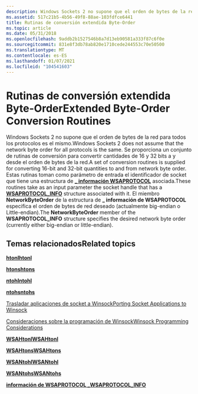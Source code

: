 ```yaml
---
description: Windows Sockets 2 no supone que el orden de bytes de la red para todos los protocolos es el mismo.
ms.assetid: 517c21b5-4b56-49f8-88ae-103fdfce6441
title: Rutinas de conversión extendida Byte-Order
ms.topic: article
ms.date: 05/31/2018
ms.openlocfilehash: 9addb2b1527546b8a7d13eb90581a333f87c6f0e
ms.sourcegitcommit: 831e8f3db78ab820e1710cede244553c70e50500
ms.translationtype: MT
ms.contentlocale: es-ES
ms.lasthandoff: 01/07/2021
ms.locfileid: "104541603"
---
```

# <a name="extended-byte-order-conversion-routines"></a><span data-ttu-id="33604-103">Rutinas de conversión extendida Byte-Order</span><span class="sxs-lookup"><span data-stu-id="33604-103">Extended Byte-Order Conversion Routines</span></span>

<span data-ttu-id="33604-104">Windows Sockets 2 no supone que el orden de bytes de la red para todos los protocolos es el mismo.</span><span class="sxs-lookup"><span data-stu-id="33604-104">Windows Sockets 2 does not assume that the network byte order for all protocols is the same.</span></span> <span data-ttu-id="33604-105">Se proporciona un conjunto de rutinas de conversión para convertir cantidades de 16 y 32 bits a y desde el orden de bytes de la red.</span><span class="sxs-lookup"><span data-stu-id="33604-105">A set of conversion routines is supplied for converting 16-bit and 32-bit quantities to and from network byte order.</span></span> <span data-ttu-id="33604-106">Estas rutinas toman como parámetro de entrada el identificador de socket que tiene una estructura de [**\_ información WSAPROTOCOL**](/windows/win32/api/winsock2/ns-winsock2-wsaprotocol_infoa) asociada.</span><span class="sxs-lookup"><span data-stu-id="33604-106">These routines take as an input parameter the socket handle that has a [**WSAPROTOCOL\_INFO**](/windows/win32/api/winsock2/ns-winsock2-wsaprotocol_infoa) structure associated with it.</span></span> <span data-ttu-id="33604-107">El miembro **NetworkByteOrder** de la estructura de **\_ información de WSAPROTOCOL** especifica el orden de bytes de red deseado (actualmente big-endian o Little-endian).</span><span class="sxs-lookup"><span data-stu-id="33604-107">The **NetworkByteOrder** member of the **WSAPROTOCOL\_INFO** structure specifies the desired network byte order (currently either big-endian or little-endian).</span></span>

## <a name="related-topics"></a><span data-ttu-id="33604-108">Temas relacionados</span><span class="sxs-lookup"><span data-stu-id="33604-108">Related topics</span></span>

<dl> <dt>

[<span data-ttu-id="33604-109">**htonl**</span><span class="sxs-lookup"><span data-stu-id="33604-109">**htonl**</span></span>](/windows/desktop/api/winsock/nf-winsock-htonl)
</dt> <dt>

[<span data-ttu-id="33604-110">**htons**</span><span class="sxs-lookup"><span data-stu-id="33604-110">**htons**</span></span>](/windows/desktop/api/winsock/nf-winsock-htons)
</dt> <dt>

[<span data-ttu-id="33604-111">**ntohl**</span><span class="sxs-lookup"><span data-stu-id="33604-111">**ntohl**</span></span>](/windows/desktop/api/winsock/nf-winsock-ntohl)
</dt> <dt>

[<span data-ttu-id="33604-112">**ntohs**</span><span class="sxs-lookup"><span data-stu-id="33604-112">**ntohs**</span></span>](/windows/desktop/api/winsock/nf-winsock-ntohs)
</dt> <dt>

[<span data-ttu-id="33604-113">Trasladar aplicaciones de socket a Winsock</span><span class="sxs-lookup"><span data-stu-id="33604-113">Porting Socket Applications to Winsock</span></span>](porting-socket-applications-to-winsock.md)
</dt> <dt>

[<span data-ttu-id="33604-114">Consideraciones sobre la programación de Winsock</span><span class="sxs-lookup"><span data-stu-id="33604-114">Winsock Programming Considerations</span></span>](winsock-programming-considerations.md)
</dt> <dt>

[<span data-ttu-id="33604-115">**WSAHtonl**</span><span class="sxs-lookup"><span data-stu-id="33604-115">**WSAHtonl**</span></span>](/windows/desktop/api/Winsock2/nf-winsock2-wsahtonl)
</dt> <dt>

[<span data-ttu-id="33604-116">**WSAHtons**</span><span class="sxs-lookup"><span data-stu-id="33604-116">**WSAHtons**</span></span>](/windows/desktop/api/Winsock2/nf-winsock2-wsahtons)
</dt> <dt>

[<span data-ttu-id="33604-117">**WSANtohl**</span><span class="sxs-lookup"><span data-stu-id="33604-117">**WSANtohl**</span></span>](/windows/desktop/api/Winsock2/nf-winsock2-wsantohl)
</dt> <dt>

[<span data-ttu-id="33604-118">**WSANtohs**</span><span class="sxs-lookup"><span data-stu-id="33604-118">**WSANtohs**</span></span>](/windows/desktop/api/Winsock2/nf-winsock2-wsantohs)
</dt> <dt>

[<span data-ttu-id="33604-119">**información de WSAPROTOCOL \_**</span><span class="sxs-lookup"><span data-stu-id="33604-119">**WSAPROTOCOL\_INFO**</span></span>](/windows/win32/api/winsock2/ns-winsock2-wsaprotocol_infoa)
</dt> </dl>

 

 
